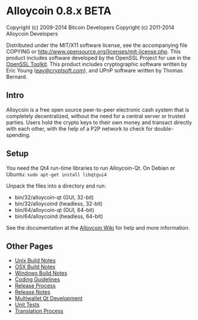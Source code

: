 Alloycoin 0.8.x BETA
====================

Copyright (c) 2009-2014 Bitcoin Developers
Copyright (c) 2011-2014 Alloycoin Developers

Distributed under the MIT/X11 software license, see the accompanying
file COPYING or http://www.opensource.org/licenses/mit-license.php.
This product includes software developed by the OpenSSL Project for use in the [OpenSSL Toolkit](http://www.openssl.org/). This product includes
cryptographic software written by Eric Young ([eay@cryptsoft.com](mailto:eay@cryptsoft.com)), and UPnP software written by Thomas Bernard.


Intro
---------------------
Alloycoin is a free open source peer-to-peer electronic cash system that is
completely decentralized, without the need for a central server or trusted
parties.  Users hold the crypto keys to their own money and transact directly
with each other, with the help of a P2P network to check for double-spending.


Setup
---------------------
You need the Qt4 run-time libraries to run Alloycoin-Qt. On Debian or Ubuntu:
	`sudo apt-get install libqtgui4`

Unpack the files into a directory and run:

- bin/32/alloycoin-qt (GUI, 32-bit)
- bin/32/alloycoind (headless, 32-bit)
- bin/64/alloycoin-qt (GUI, 64-bit)
- bin/64/alloycoind (headless, 64-bit)

See the documentation at the [Alloycoin Wiki](http://alloycoin.info)
for help and more information.


Other Pages
---------------------
- [Unix Build Notes](build-unix.md)
- [OSX Build Notes](build-osx.md)
- [Windows Build Notes](build-msw.md)
- [Coding Guidelines](coding.md)
- [Release Process](release-process.md)
- [Release Notes](release-notes.md)
- [Multiwallet Qt Development](multiwallet-qt.md)
- [Unit Tests](unit-tests.md)
- [Translation Process](translation_process.md)
